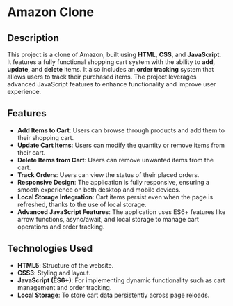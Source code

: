 # Amazon Clone

## Description

This project is a clone of Amazon, built using **HTML**, **CSS**, and **JavaScript**. It features a fully functional shopping cart system with the ability to **add**, **update**, and **delete** items. It also includes an **order tracking** system that allows users to track their purchased items. The project leverages advanced JavaScript features to enhance functionality and improve user experience.

## Features

- **Add Items to Cart**: Users can browse through products and add them to their shopping cart.
- **Update Cart Items**: Users can modify the quantity or remove items from their cart.
- **Delete Items from Cart**: Users can remove unwanted items from the cart.
- **Track Orders**: Users can view the status of their placed orders.
- **Responsive Design**: The application is fully responsive, ensuring a smooth experience on both desktop and mobile devices.
- **Local Storage Integration**: Cart items persist even when the page is refreshed, thanks to the use of local storage.
- **Advanced JavaScript Features**: The application uses ES6+ features like arrow functions, async/await, and local storage to manage cart operations and order tracking.

## Technologies Used

- **HTML5**: Structure of the website.
- **CSS3**: Styling and layout.
- **JavaScript (ES6+)**: For implementing dynamic functionality such as cart management and order tracking.
- **Local Storage**: To store cart data persistently across page reloads.

